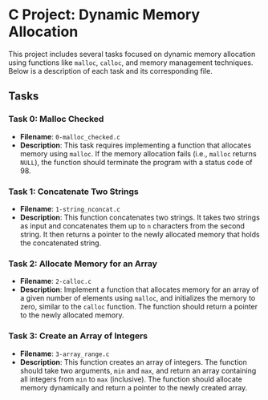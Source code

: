 # C Project: Dynamic Memory Allocation

This project includes several tasks focused on dynamic memory allocation using functions like `malloc`, `calloc`, and memory management techniques. Below is a description of each task and its corresponding file.

## Tasks

### Task 0: Malloc Checked
- **Filename**: `0-malloc_checked.c`
- **Description**: This task requires implementing a function that allocates memory using `malloc`. If the memory allocation fails (i.e., `malloc` returns `NULL`), the function should terminate the program with a status code of 98.

### Task 1: Concatenate Two Strings
- **Filename**: `1-string_nconcat.c`
- **Description**: This function concatenates two strings. It takes two strings as input and concatenates them up to `n` characters from the second string. It then returns a pointer to the newly allocated memory that holds the concatenated string.

### Task 2: Allocate Memory for an Array
- **Filename**: `2-calloc.c`
- **Description**: Implement a function that allocates memory for an array of a given number of elements using `malloc`, and initializes the memory to zero, similar to the `calloc` function. The function should return a pointer to the newly allocated memory.

### Task 3: Create an Array of Integers
- **Filename**: `3-array_range.c`
- **Description**: This function creates an array of integers. The function should take two arguments, `min` and `max`, and return an array containing all integers from `min` to `max` (inclusive). The function should allocate memory dynamically and return a pointer to the newly created array.